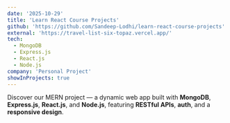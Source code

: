 ```yaml
---
date: '2025-10-29'
title: 'Learn React Course Projects'
github: 'https://github.com/Sandeep-Lodhi/learn-react-course-projects'
external: 'https://travel-list-six-topaz.vercel.app/'
tech:
  - MongoDB
  - Express.js
  - React.js
  - Node.js
company: 'Personal Project'
showInProjects: true
---
```


Discover our MERN project — a dynamic web app built with **MongoDB**, **Express.js**, **React.js**, and **Node.js**, featuring **RESTful APIs**, **auth**, and a **responsive design**.
